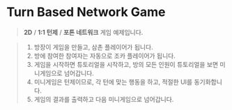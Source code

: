 # Turn Based Network Game

> **2D** / **1:1 턴제** / **포톤 네트워크** 게임 예제입니다.


> 1. 방장이 게임을 만들고, 삼촌 플레이어가 됩니다.
> 2. 방에 참여한 참여자는 자동으로 조카 플레이어가 됩니다.
> 3. 게임을 시작하면 튜토리얼을 시작하고, 방의 모든 인원이 튜토리얼을 보면 미니게임으로 넘어갑니다.
> 4. 미니게임은 턴제이므로, 각 턴에 맞는 행동을 하고, 적절한 UI를 동기화합니다.
> 5. 게임의 결과를 출력하고 다음 미니게임으로 넘어갑니다.
